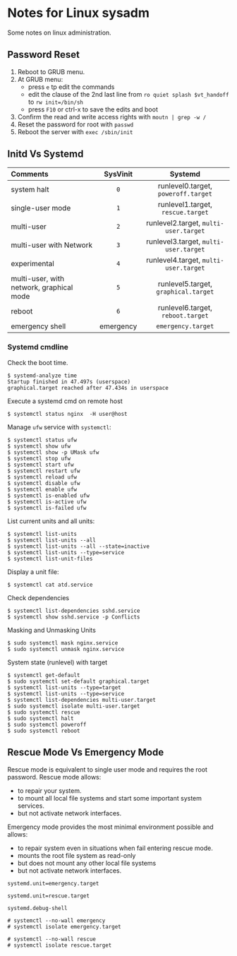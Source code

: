 # Notes for Linux sysadm

Some notes on linux administration.

## Password Reset
1. Reboot to GRUB menu.
2. At GRUB menu:
   - press `e` tp edit the commands
   - edit the clause of the 2nd last line from `ro quiet splash $vt_handoff` to `rw init=/bin/sh`
   - press `F10` or ctrl-x to save the edits and boot
3. Confirm the read and write access rights with `moutn | grep -w /`
4. Reset the password for root with `passwd`
5. Reboot the server with `exec /sbin/init`

## Initd Vs Systemd

| Comments | SysVinit | Systemd |
|:-------- | :------: | :-----: |
| system halt | `0` | runlevel0.target, `poweroff.target` |
| single-user mode | `1` | runlevel1.target, `rescue.target` |
| multi-user |	`2`	| runlevel2.target, `multi-user.target` |
| multi-user with Network |	`3`	| runlevel3.target, `multi-user.target` |
| experimental |	`4`	 | runlevel4.target, `multi-user.target` |
| multi-user, with network, graphical mode |	`5` | runlevel5.target, `graphical.target` |
| reboot	| `6` |	runlevel6.target, `reboot.target` |
| emergency shell |	emergency |	`emergency.target` |

### Systemd cmdline

Check the boot time.
```console
$ systemd-analyze time
Startup finished in 47.497s (userspace)
graphical.target reached after 47.434s in userspace
```
Execute a systemd cmd on remote host
```console
$ systemctl status nginx  -H user@host
```

Manage `ufw` service with `systemctl`:
```console
$ systemctl status ufw
$ systemctl show ufw
$ systemctl show -p UMask ufw
$ systemctl stop ufw
$ systemctl start ufw
$ systemctl restart ufw
$ systemctl reload ufw
$ systemctl disable ufw
$ systemctl enable ufw
$ systemctl is-enabled ufw
$ systemctl is-active ufw
$ systemctl is-failed ufw
```

List current units and all units:
```console
$ systemctl list-units
$ systemctl list-units --all
$ systemctl list-units --all --state=inactive
$ systemctl list-units --type=service
$ systemctl list-unit-files
```

Display a unit file:
```console
$ systemctl cat atd.service
```

Check dependencies
```console
$ systemctl list-dependencies sshd.service
$ systemctl show sshd.service -p Conflicts
```

Masking and Unmasking Units
```console
$ sudo systemctl mask nginx.service
$ sudo systemctl unmask nginx.service
```

System state (runlevel) with target
```console
$ systemctl get-default
$ sudo systemctl set-default graphical.target
$ systemctl list-units --type=target
$ systemctl list-units --type=service
$ systemctl list-dependencies multi-user.target
$ sudo systemctl isolate multi-user.target
$ sudo systemctl rescue
$ sudo systemctl halt
$ sudo systemctl poweroff
$ sudo systemctl reboot
```

## Rescue Mode Vs Emergency Mode

Rescue mode is equivalent to single user mode and requires the root password. Rescue mode allows: 
 - to repair your system. 
 - to mount all local file systems and start some important system services.
 - but not activate network interfaces.

Emergency mode provides the most minimal environment possible and allows:
 - to repair system even in situations when fail entering rescue mode. 
 - mounts the root file system as read-only
 - but does not mount any other local file systems
 - but not activate network interfaces.

```grub2
systemd.unit=emergency.target
```

```grub2
systemd.unit=rescue.target
```

```grub2
systemd.debug-shell
```

```console
# systemctl --no-wall emergency
# systemctl isolate emergency.target
```

```console
# systemctl --no-wall rescue
# systemctl isolate rescue.target 
```

